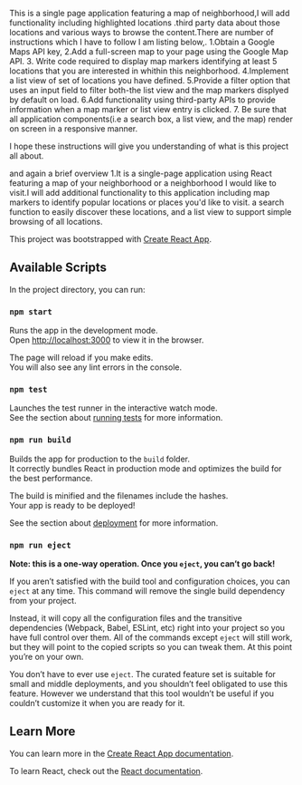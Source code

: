 This is a single page application featuring a map of neighborhood,I will add functionality including highlighted locations .third party data about those locations and various ways to browse the content.There are number of instructions which I have to follow I am listing below,.
1.Obtain a Google Maps API key,
2.Add a full-screen map to your page using the Google Map API.
3. Write code required to display map markers identifying at least 5 locations that you are interested in whithin this neighborhood.
4.Implement a list view of set of locations you have defined.
5.Provide a filter option that uses an input field to filter both-the list view and the map markers displyed by default on load.
6.Add functionality using third-party APIs to provide information when a map marker or list view entry is clicked.
7. Be sure that all application components(i.e a search box, a list view, and the map) render on screen in a responsive manner.

 I hope these instructions will give you understanding of what is this project all about.

and again a brief overview
1.It is a single-page application using React featuring a map of your neighborhood or a neighborhood I would like to visit.I will add additional functionality to this application including map markers to identify popular locations or places you'd  like to visit. a search function to easily discover these locations, and a list view to support simple browsing of all locations.

This project was bootstrapped with [Create React App](https://github.com/facebook/create-react-app).

## Available Scripts

In the project directory, you can run:

### `npm start`

Runs the app in the development mode.<br>
Open [http://localhost:3000](http://localhost:3000) to view it in the browser.

The page will reload if you make edits.<br>
You will also see any lint errors in the console.

### `npm test`

Launches the test runner in the interactive watch mode.<br>
See the section about [running tests](https://facebook.github.io/create-react-app/docs/running-tests) for more information.

### `npm run build`

Builds the app for production to the `build` folder.<br>
It correctly bundles React in production mode and optimizes the build for the best performance.

The build is minified and the filenames include the hashes.<br>
Your app is ready to be deployed!

See the section about [deployment](https://facebook.github.io/create-react-app/docs/deployment) for more information.

### `npm run eject`

**Note: this is a one-way operation. Once you `eject`, you can’t go back!**

If you aren’t satisfied with the build tool and configuration choices, you can `eject` at any time. This command will remove the single build dependency from your project.

Instead, it will copy all the configuration files and the transitive dependencies (Webpack, Babel, ESLint, etc) right into your project so you have full control over them. All of the commands except `eject` will still work, but they will point to the copied scripts so you can tweak them. At this point you’re on your own.

You don’t have to ever use `eject`. The curated feature set is suitable for small and middle deployments, and you shouldn’t feel obligated to use this feature. However we understand that this tool wouldn’t be useful if you couldn’t customize it when you are ready for it.

## Learn More

You can learn more in the [Create React App documentation](https://facebook.github.io/create-react-app/docs/getting-started).

To learn React, check out the [React documentation](https://reactjs.org/).
